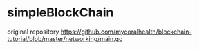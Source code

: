 # simpleBlockChain
original repository
https://github.com/mycoralhealth/blockchain-tutorial/blob/master/networking/main.go

